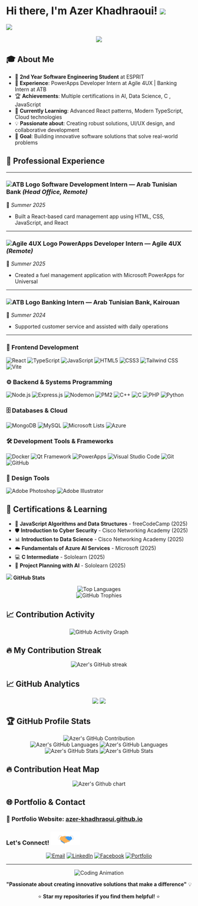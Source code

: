 # Hi there, I'm Azer Khadhraoui! <img src="https://media.giphy.com/media/hvRJCLFzcasrR4ia7z/giphy.gif" width="35">

![](https://komarev.com/ghpvc/?username=Azer-khadhraoui&color=blue&style=flat-square)

<p align="center">
  <a href="https://github.com/DenverCoder1/readme-typing-svg">
    <img src="https://readme-typing-svg.herokuapp.com?font=Time+New+Roman&color=cyan&size=25&center=true&vCenter=true&width=700&height=100&lines=Hey!+It's+Azer+Khadhraoui..♥;Software+Engineering+Student+@+ESPRIT;Full-Stack+Developer+%26+Problem+Solver;PowerApps+Developer+%26+Innovation+Enthusiast;Love+to+learn+new+technologies..♥">
  </a>
</p>

## 🎓 About Me

- 🎯 **2nd Year Software Engineering Student** at ESPRIT 
- 💼 **Experience**: PowerApps Developer Intern at Agile 4UX | Banking Intern at ATB
- 🏆 **Achievements**: Multiple certifications in AI, Data Science, C , JavaScript
- 🌱 **Currently Learning**: Advanced React patterns, Modern TypeScript, Cloud technologies
- 💡 **Passionate about**: Creating robust solutions, UI/UX design, and collaborative development
- 🎯 **Goal**: Building innovative software solutions that solve real-world problems

## 💼 Professional Experience

---

### <img src="https://github.com/user-attachments/assets/1dd021ea-4748-4dbd-a4d5-edd8dbc40415" alt="ATB Logo" width="28"> Software Development Intern — **Arab Tunisian Bank** *(Head Office, Remote)*  
📅 *Summer 2025*  
- Built a React-based card management app using HTML, CSS, JavaScript, and React

---

### <img src="https://github.com/user-attachments/assets/b46bccfa-2461-4237-aa33-53c71c5d1ca2" alt="Agile 4UX Logo" width="28"> PowerApps Developer Intern — **Agile 4UX** *(Remote)*  
📅 *Summer 2025*  
- Created a fuel management application with Microsoft PowerApps for Universal

---

### <img src="https://github.com/user-attachments/assets/1dd021ea-4748-4dbd-a4d5-edd8dbc40415" alt="ATB Logo" width="28"> Banking Intern — **Arab Tunisian Bank**, Kairouan  
📅 *Summer 2024*  
- Supported customer service and assisted with daily operations

---




### 🚀 Frontend Development
![React](https://img.shields.io/badge/React-20232A?style=for-the-badge&logo=react&logoColor=61DAFB)
![TypeScript](https://img.shields.io/badge/TypeScript-007ACC?style=for-the-badge&logo=typescript&logoColor=white)
![JavaScript](https://img.shields.io/badge/JavaScript-F7DF1E?style=for-the-badge&logo=javascript&logoColor=black)
![HTML5](https://img.shields.io/badge/HTML5-E34F26?style=for-the-badge&logo=html5&logoColor=white)
![CSS3](https://img.shields.io/badge/CSS3-1572B6?style=for-the-badge&logo=css3&logoColor=white)
![Tailwind CSS](https://img.shields.io/badge/Tailwind_CSS-38B2AC?style=for-the-badge&logo=tailwind-css&logoColor=white)
![Vite](https://img.shields.io/badge/Vite-646CFF?style=for-the-badge&logo=vite&logoColor=white)

### ⚙️ Backend & Systems Programming
![Node.js](https://img.shields.io/badge/Node.js-339933?style=for-the-badge&logo=nodedotjs&logoColor=white)
![Express.js](https://img.shields.io/badge/Express.js-000000?style=for-the-badge&logo=express&logoColor=white)
![Nodemon](https://img.shields.io/badge/Nodemon-76D04B?style=for-the-badge&logo=nodemon&logoColor=white)
![PM2](https://img.shields.io/badge/PM2-2B037A?style=for-the-badge&logo=pm2&logoColor=white)
![C++](https://img.shields.io/badge/C++-%2300599C.svg?style=for-the-badge&logo=c%2B%2B&logoColor=white)
![C](https://img.shields.io/badge/C-%2300599C.svg?style=for-the-badge&logo=c&logoColor=white)
![PHP](https://img.shields.io/badge/PHP-777BB4?style=for-the-badge&logo=php&logoColor=white)
![Python](https://img.shields.io/badge/Python-3776AB?style=for-the-badge&logo=python&logoColor=white)



### 🗄️ Databases & Cloud
![MongoDB](https://img.shields.io/badge/MongoDB-47A248?style=for-the-badge&logo=mongodb&logoColor=white)
![MySQL](https://img.shields.io/badge/MySQL-4479A1?style=for-the-badge&logo=mysql&logoColor=white)
![Microsoft Lists](https://img.shields.io/badge/Microsoft_Lists-0078D4?style=for-the-badge&logo=microsoft&logoColor=white)
![Azure](https://img.shields.io/badge/Microsoft_Azure-0089D0?style=for-the-badge&logo=microsoft-azure&logoColor=white)

### 🛠️ Development Tools & Frameworks
![Docker](https://img.shields.io/badge/Docker-2496ED?style=for-the-badge&logo=docker&logoColor=white)
![Qt Framework](https://img.shields.io/badge/Qt-41CD52?style=for-the-badge&logo=qt&logoColor=white)
![PowerApps](https://img.shields.io/badge/Microsoft_PowerApps-742774?style=for-the-badge&logo=powerapps&logoColor=white)
![Visual Studio Code](https://img.shields.io/badge/Visual%20Studio%20Code-007ACC?style=for-the-badge&logo=visual-studio-code&logoColor=white)
![Git](https://img.shields.io/badge/Git-F05032?style=for-the-badge&logo=git&logoColor=white)
![GitHub](https://img.shields.io/badge/GitHub-181717?style=for-the-badge&logo=github&logoColor=white)

### 🎨 Design Tools
![Adobe Photoshop](https://img.shields.io/badge/Adobe%20Photoshop-%23A7C3E0.svg?style=for-the-badge&logo=adobephotoshop&logoColor=white)
![Adobe Illustrator](https://img.shields.io/badge/Adobe%20Illustrator-%23FF9A00.svg?style=for-the-badge&logo=adobeillustrator&logoColor=white)



## 🏅 Certifications & Learning

- 🎯 **JavaScript Algorithms and Data Structures** - freeCodeCamp (2025)
- 🛡️ **Introduction to Cyber Security** - Cisco Networking Academy (2025)
- 📊 **Introduction to Data Science** - Cisco Networking Academy (2025)
- ☁️ **Fundamentals of Azure AI Services** - Microsoft (2025)
- 💻 **C Intermediate** - Sololearn (2025)
- 🤖 **Project Planning with AI** - Sololearn (2025)



<img src="https://media.giphy.com/media/iY8CRBdQXODJSCERIr/giphy.gif" width="35"><b> GitHub Stats </b>


<div align="center">
  <img src="https://github-readme-stats.vercel.app/api/top-langs/?username=Azer-khadhraoui&theme=radical&layout=compact" alt="Top Languages" />
</div>

<div align="center">
  <img src="https://github-profile-trophy.vercel.app/?username=Azer-khadhraoui&theme=radical&row=1&column=6" alt="GitHub Trophies" />
</div>

## 📈 Contribution Activity

<div align="center">
  <img src="https://github-readme-activity-graph.vercel.app/graph?username=Azer-khadhraoui&theme=radical" alt="GitHub Activity Graph" />
</div>


## 🔥 My Contribution Streak

<div align="center">
  <img src="https://github-readme-streak-stats.herokuapp.com/?user=Azer-khadhraoui&theme=radical&hide_border=false&stroke=0000&background=0D1117" alt="Azer's GitHub streak"/>
</div>

## 📈 GitHub Analytics

<div align="center">
  <img height="180em" src="https://github-readme-stats-eight-theta.vercel.app/api?username=Azer-khadhraoui&show_icons=true&theme=radical&include_all_commits=true&count_private=true"/>
  <img height="180em" src="https://github-readme-stats-eight-theta.vercel.app/api/top-langs/?username=Azer-khadhraoui&layout=compact&langs_count=8&theme=radical"/>
</div>

## 🏆 GitHub Profile Stats

<div align="center">
  <img src="https://github-profile-summary-cards.vercel.app/api/cards/profile-details?username=Azer-khadhraoui&theme=radical" alt="Azer's GitHub Contribution"/>
</div>

<div align="center">
  <img src="https://github-profile-summary-cards.vercel.app/api/cards/most-commit-language?username=Azer-khadhraoui&theme=radical" alt="Azer's GitHub Languages"/>
  <img src="https://github-profile-summary-cards.vercel.app/api/cards/repos-per-language?username=Azer-khadhraoui&theme=radical" alt="Azer's GitHub Languages"/>
</div>

<div align="center">
  <img src="https://github-profile-summary-cards.vercel.app/api/cards/stats?username=Azer-khadhraoui&theme=radical" alt="Azer's GitHub Stats"/>
  <img src="https://github-profile-summary-cards.vercel.app/api/cards/productive-time?username=Azer-khadhraoui&theme=radical&utcOffset=1" alt="Azer's GitHub Stats"/>
</div>



## 🔥 Contribution Heat Map

<div align="center">
  <img src="https://ghchart.rshah.org/409ba5/Azer-khadhraoui" alt="Azer's Github chart" />
</div>



## 🌐 Portfolio & Contact

### 🔗 **Portfolio Website**: [azer-khadhraoui.github.io](https://azer-khadhraoui.github.io/Portfolio-WebPage/)

### <b>Let's Connect!</b> <img src="https://github.com/0xAbdulKhalid/0xAbdulKhalid/raw/main/assets/mdImages/handshake.gif" width="80">

<div align="center">
  
[![Email](https://img.shields.io/badge/Email-mohamedazer.khadhraoui@gmail.com-red?style=for-the-badge&logo=gmail&logoColor=white)](mailto:mohamedazer.khadhraoui@gmail.com)
[![LinkedIn](https://img.shields.io/badge/LinkedIn-Azer_Khadhraoui-blue?style=for-the-badge&logo=linkedin&logoColor=white)](https://www.linkedin.com/in/azer-khadhraoui-6b18a8332)
[![Facebook](https://img.shields.io/badge/Facebook-Azer_Khadhraoui-3b5998?style=for-the-badge&logo=facebook&logoColor=white)](https://www.facebook.com/azer.khadhraoui.859622/)
[![Portfolio](https://img.shields.io/badge/Portfolio-Visit_My_Website-green?style=for-the-badge&logo=github&logoColor=white)](https://azer-khadhraoui.github.io/Portfolio-WebPage/)

</div>

---

<div align="center">
  <img src="https://media.giphy.com/media/XDsQPj2Q8rtQG4BQ7b/giphy.gif" width="400" alt="Coding Animation">
  
  **"Passionate about creating innovative solutions that make a difference"** 💡
  
  ⭐ **Star my repositories if you find them helpful!** ⭐
</div>
